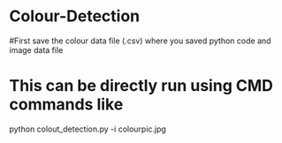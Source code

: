 # Colour-Detection

#First save the colour data file (.csv)  where you saved python code and image data file 

# This can be directly run using CMD commands like
python colout_detection.py -i colourpic.jpg
